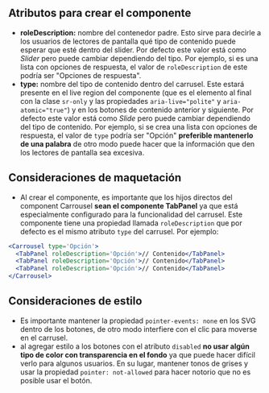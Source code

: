 ## Atributos para crear el componente

- **roleDescription:** nombre del contenedor padre. Esto sirve para decirle a los usuarios de lectores de pantalla qué tipo de contenido puede esperar que esté dentro del slider. Por defecto este valor está como _Slider_ pero puede cambiar dependiendo del tipo. Por ejemplo, si es una lista con opciones de respuesta, el valor de `roleDescription` de este podría ser "Opciones de respuesta".
- **type:** nombre del tipo de contenido dentro del carrusel. Este estará presente en el live region del componente (que es el elemento al final con la clase `sr-only` y las propiedades `aria-live="polite"` y `aria-atomic="true"`) y en los botones de contenido anterior y siguiente. Por defecto este valor está como _Slide_ pero puede cambiar dependiendo del tipo de contenido. Por ejemplo, si se crea una lista con opciones de respuesta, el valor de `type` podría ser "Opción" **preferible mantenerlo de una palabra** de otro modo puede hacer que la información que den los lectores de pantalla sea excesiva.

## Consideraciones de maquetación

- Al crear el componente, es importante que los hijos directos del component Carrousel **sean el componente TabPanel** ya que está especialmente configurado para la funcionalidad del carrusel. Este componente tiene una propiedad llamada `roleDescription` que por defecto es el mismo atributo `type` del carrusel. Por ejemplo:

```jsx
<Carrousel type='Opción'>
  <TabPanel roleDescription='Opción'>// Contenido</TabPanel>
  <TabPanel roleDescription='Opción'>// Contenido</TabPanel>
  <TabPanel roleDescription='Opción'>// Contenido</TabPanel>
</Carrousel>
```

## Consideraciones de estilo

- Es importante mantener la propiedad `pointer-events: none` en los SVG dentro de los botones, de otro modo interfiere con el clic para moverse en el carrusel.
- al agregar estilo a los botones con el atributo `disabled` **no usar algún tipo de color con transparencia en el fondo** ya que puede hacer difícil verlo para algunos usuarios. En su lugar, mantener tonos de grises y usar la propiedad `pointer: not-allowed` para hacer notorio que no es posible usar el botón.
